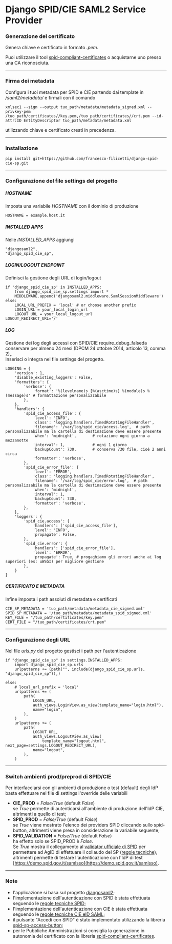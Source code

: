 # Django SPID/CIE SAML2 Service Provider


### Generazione del certificato

Genera chiave e certificato in formato *.pem*.

Puoi utilizzare il tool [spid-compliant-certificates](https://github.com/italia/spid-compliant-certificates) o acquistarne uno presso una CA riconosciuta.

----

### Firma dei metadata

Configura i tuoi metadata per SPID e CIE partendo dai template in */saml2/metadata/* e firmali con il comando
```
xmlsec1 --sign --output tuo_path/metadata/metadata_signed.xml --privkey-pem /tuo_path/certificates//key.pem,/tuo_path/certificates//crt.pem --id-attr:ID EntityDescriptor tuo_path/metadata/metadata.xml
```
utilizzando chiave e certificato creati in precedenza.

----

### Installazione

```
pip install git+https://github.com/francesco-filicetti/django-spid-cie-sp.git
```

----

### Configurazione del file settings del progetto

##### HOSTNAME
Imposta una variabile *HOSTNAME* con il dominio di produzione
```
HOSTNAME = example.host.it
```

##### INSTALLED APPS
Nelle *INSTALLED_APPS* aggiungi
```
"djangosaml2",
"django_spid_cie_sp",
```

##### LOGIN/LOGOUT ENDPOINT
Definisci la gestione degli URL di login/logout

```
if 'django_spid_cie_sp' in INSTALLED_APPS:
    from django_spid_cie_sp.settings import *
    MIDDLEWARE.append('djangosaml2.middleware.SamlSessionMiddleware')
else:
    LOCAL_URL_PREFIX = 'local' # or choose another prefix
    LOGIN_URL = your_local_login_url
    LOGOUT_URL = your_local_logout_url
LOGOUT_REDIRECT_URL='/'
```

##### LOG
Gestione dei log degli accessi con SPID/CIE require_debug_falseda conservare per almeno 24 mesi (DPCM 24 ottobre 2014, articolo 13, comma 2),.  
Inserisci o integra nel file settings del progetto.
```
LOGGING = {
    'version': 1,
    'disable_existing_loggers': False,
    'formatters': {
        'verbose': {
            'format': '%(levelname)s [%(asctime)s] %(module)s %(message)s' # formattazione personalizzabile
        },
    },
    'handlers': {
        'spid_cie_access_file': {
            'level': 'INFO',
            'class': 'logging.handlers.TimedRotatingFileHandler',
            'filename': '/var/log/spid_cie/access.log',  # path personalizzabile ma la cartella di destinazione deve essere presente
            'when': 'midnight',       # rotazione ogni giorno a mezzanotte
            'interval': 1,            # ogni 1 giorno
            'backupCount': 730,       # conserva 730 file, cioè 2 anni circa
            'formatter': 'verbose',
        },
        'spid_cie_error_file': {
            'level': 'ERROR',
            'class': 'logging.handlers.TimedRotatingFileHandler',
            'filename': '/var/log/spid_cie/error.log',  # path personalizzabile ma la cartella di destinazione deve essere presente
            'when': 'midnight',
            'interval': 1,
            'backupCount': 730,
            'formatter': 'verbose',
        },
    },
    'loggers': {
        'spid_cie.access': {
            'handlers': ['spid_cie_access_file'],
            'level': 'INFO',
            'propagate': False,
        },
        'spid_cie.error': {
            'handlers': ['spid_cie_error_file'],
            'level': 'ERROR',
            'propagate': True, # progaghiamo gli errori anche ai log superiori (es: uWSGI) per migliore gestione
        },
    }
}
```

##### CERTIFICATO E METADATA
Infine imposta i path assoluti di metadata e certificati
```
CIE_SP_METADATA = 'tuo_path/metadata/metadata_cie_signed.xml'
SPID_SP_METADATA = '/tuo_path/metadata/metadata_spid_signed.xml'
KEY_FILE = "/tuo_path/certificates/key.pem"
CERT_FILE = "/tuo_path/certificates/crt.pem"
```

---

### Configurazione degli URL

Nel file *urls.py* del progetto gestisci i path per l'autenticazione
```
if "django_spid_cie_sp" in settings.INSTALLED_APPS:
    import django_spid_cie_sp.urls
    urlpatterns += (path("", include(django_spid_cie_sp.urls, "django_spid_cie_sp")),)

else:
    # local_url_prefix = 'local'
    urlpatterns += (
        path(
            LOGIN_URL,
            auth_views.LoginView.as_view(template_name="login.html"),
            name="login",
        ),
    )
    urlpatterns += (
        path(
            LOGOUT_URL,
            auth_views.LogoutView.as_view(
                template_name="logout.html", next_page=settings.LOGOUT_REDIRECT_URL),
            name="logout",
        ),
    )
```

---

### Switch ambienti prod/preprod di SPID/CIE

Per interfacciarsi con gli ambienti di produzione o test (default) degli IdP basta effettuare nel file di settings l'override delle variabili

* **CIE_PROD** = *False/True* (default *False*)  
se *True* permette di autenticarsi all'ambiente di produzione dell'IdP CIE, altrimenti a quello di test;
* **SPID_PROD** = *False/True* (default *False*)  
se *True* viene mostrato l'elenco dei providers SPID cliccando sullo spid-button, altrimenti viene presa in considerazione la variabile seguente;
* **SPID_VALIDATION** = *False/True* (default *False*)  
ha effetto solo se SPID_PROD è *False*.  
Se *True* mostra il collegamento al [validator ufficiale di SPID](https://validator.spid.gov.it/) per permettere ad AgID di effettuare il collaudo del SP ([regole tecniche](https://www.spid.gov.it/cos-e-spid/diventa-fornitore-di-servizi/procedura-tecnica/)), altrimenti permette di testare l'autenticazione con l'IdP di test [https://demo.spid.gov.it/samlsso](https://demo.spid.gov.it/samlsso).

---

### Note

* l'applicazione si basa sul progetto [djangosaml2](https://github.com/IdentityPython/djangosaml2);
* l'implementazione dell'autenticazione con SPID è stata effettuata seguendo le [regole tecniche SPID](https://docs.italia.it/italia/spid/spid-regole-tecniche/it/stabile/index.html);
* l'implementazione dell'autenticazione con CIE è stata effettuata seguendo le [regole tecniche CIE eID SAML](https://docs.italia.it/italia/cie/cie-eid-saml-docs/it/versione-corrente/index.html);
* il pulsante "Accedi con SPID" è stato implementato utilizzando la libreria [spid-sp-access-button](https://github.com/italia/spid-sp-access-button);
* per le Pubbliche Amministrazioni si consiglia la generazione in autonomia del certificato con la libreria [spid-compliant-certificates](https://github.com/italia/spid-compliant-certificates).